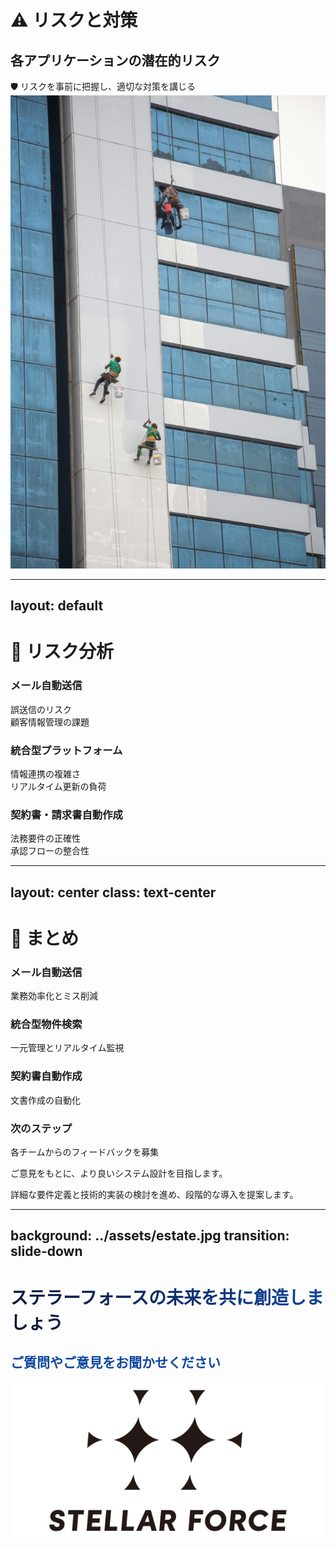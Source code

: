 # ⚠️ リスクと対策
## 各アプリケーションの潜在的リスク

<div class="flex flex-row items-center w-full min-h-[10rem]">
	<div class="flex-1">
		<div 
		v-motion
		:initial="{ x: -100, opacity: 0 }"
		:enter="{ x: 0, opacity: 1, transition: { delay: 300, duration: 800 } }"
		class="text-xl mt-8"
		>
		🛡️ リスクを事前に把握し、適切な対策を講じる
		</div>
	</div>
	<div class="flex-1 flex justify-end">
		<div v-motion
		:initial="{ x: 100, opacity: 0, scale: 0.8 }"
		:enter="{ x: 0, opacity: 1, scale: 1, transition: { delay: 200, duration: 900 } }"
		class="mr-2"
		>
			<img src="/assets/risks.jpg" alt="リスク" class="w-80 h-80 drop-shadow-2xl rounded-2xl bg-white object-cover" />
		</div>
	</div>
</div>

---
layout: default
---

# 🚨 リスク分析

<div class="grid grid-cols-3 gap-8 mt-8">
	<div  
		class="risk-section"
		v-motion
		:initial="{ y: 40, opacity: 0 }"
		:enter="{ y: 0, opacity: 1, transition: { delay: 200, duration: 600 } }"
	>
		<div class="risk-header">
			<carbon:mail-all class="text-blue-500 text-3xl mb-3" />
			<h3 class="font-bold text-lg mb-4">メール自動送信</h3>
		</div>
		<div class="risk-content">
			<div class="risk-item">
				<carbon:warning class="text-red-500 text-lg mr-2" />
				<span class="text-sm">誤送信のリスク</span>
			</div>
			<div class="risk-item">
				<carbon:password class="text-red-500 text-lg mr-2" />
				<span class="text-sm">顧客情報管理の課題</span>
			</div>
		</div>
	</div>
	<div  
		class="risk-section"
		v-motion
		:initial="{ y: 40, opacity: 0 }"
		:enter="{ y: 0, opacity: 1, transition: { delay: 400, duration: 600 } }"
	>
		<div class="risk-header">
			<carbon:search class="text-green-500 text-3xl mb-3" />
			<h3 class="font-bold text-lg mb-4">統合型プラットフォーム</h3>
		</div>
		<div class="risk-content">
			<div class="risk-item">
				<carbon:network-overlay class="text-orange-500 text-lg mr-2" />
				<span class="text-sm">情報連携の複雑さ</span>
			</div>
			<div class="risk-item">
				<carbon:time class="text-orange-500 text-lg mr-2" />
				<span class="text-sm">リアルタイム更新の負荷</span>
			</div>
		</div>
	</div>
	<div  
		class="risk-section"
		v-motion
		:initial="{ y: 40, opacity: 0 }"
		:enter="{ y: 0, opacity: 1, transition: { delay: 600, duration: 600 } }"
	>
		<div class="risk-header">
			<carbon:document class="text-purple-500 text-3xl mb-3" />
			<h3 class="font-bold text-lg mb-4">契約書・請求書自動作成</h3>
		</div>
		<div class="risk-content">
			<div class="risk-item">
				<carbon:rule class="text-purple-500 text-lg mr-2" />
				<span class="text-sm">法務要件の正確性</span>
			</div>
			<div class="risk-item">
				<carbon:workflow-automation class="text-purple-500 text-lg mr-2" />
				<span class="text-sm">承認フローの整合性</span>
			</div>
		</div>
	</div>
</div>



<style>
.risk-section {
@apply bg-white p-6 rounded-lg shadow-lg border border-gray-200 h-full;
}

.risk-header {
@apply text-center mb-4;
}

.risk-content {
@apply space-y-3;
}

.risk-item {
@apply flex items-center p-2 bg-red-50 rounded;
}

.summary-card {
@apply bg-white p-6 rounded-lg shadow-lg border border-gray-200;
}
</style>

---
layout: center
class: text-center
---

# 🎯 まとめ

<div class="grid grid-cols-3 gap-8 mt-12">
	<div 
		class="summary-card" 
		v-motion 
		:initial="{ y: 40, opacity: 0 }" 
		:enter="{ y: 0, opacity: 1, transition: { delay: 0, duration: 600 } }"
	>
		<carbon:mail-all class="text-4xl text-blue-500 mb-4" />
		<h3 class="font-bold text-lg mb-2">メール自動送信</h3>
		<p class="text-sm opacity-80">業務効率化とミス削減</p>
	</div>
	<div 
		class="summary-card" 
		v-motion 
		:initial="{ y: 40, opacity: 0 }" 
		:enter="{ y: 0, opacity: 1, transition: { delay: 200, duration: 600 } }"
	>
		<carbon:search class="text-4xl text-green-500 mb-4" />
		<h3 class="font-bold text-lg mb-2">統合型物件検索</h3>
		<p class="text-sm opacity-80">一元管理とリアルタイム監視</p>
	</div>
	<div 
		class="summary-card" 
		v-motion 
		:initial="{ y: 40, opacity: 0 }" 
		:enter="{ y: 0, opacity: 1, transition: { delay: 400, duration: 600 } }"
	>
		<carbon:document class="text-4xl text-purple-500 mb-4" />
		<h3 class="font-bold text-lg mb-2">契約書自動作成</h3>
		<p class="text-sm opacity-80">文書作成の自動化</p>
	</div>
</div>

<div 
v-motion
:initial="{ y: 50, opacity: 0 }"
:enter="{ y: 0, opacity: 1, transition: { delay: 600, duration: 800 } }"
class="mt-8"
>
	<h3 class="text-xl font-bold mb-4">次のステップ</h3>
	<div class="grid grid-cols-2 gap-6">
		<div>
			<div class="bg-blue-50 p-4 rounded-lg">
				<p class="text-sm font-semibold mb-2">各チームからのフィードバックを募集</p>
				<p class="text-xs mt-2 opacity-70">ご意見をもとに、より良いシステム設計を目指します。</p>
			</div>
		</div>
		<div>
			<div class="bg-gray-100 p-4 rounded-lg mb-4 mt-8 md:mt-0">
				<p class="text-sm">詳細な要件定義と技術的実装の検討を進め、段階的な導入を提案します。</p>
			</div>
		</div>
	</div>
</div>

---
background: ../assets/estate.jpg
transition: slide-down
---

<div class="fixed inset-0 flex flex-col items-center justify-center" style="background-image: url('../assets/estate.jpg'); background-size: cover; background-position: center; margin: 0; padding: 0;">
	<div class="absolute inset-0 bg-white bg-opacity-70"></div>
	<h1 
		class="text-4xl font-bold mb-4 text-black"
		v-motion
		:initial="{ y: -40, opacity: 0 }"
		:enter="{ y: 0, opacity	: 1, transition: { delay: 200, duration: 700 } }"
	>
		<span style="background: linear-gradient(45deg, #0d1333 0%, #0d47a1 100%); -webkit-background-clip: text; -webkit-text-fill-color: transparent; display: inline-block;">
		ステラーフォースの未来を共に創造しましょう
		</span>
	</h1>
	<div 
		v-motion
		:initial="{ y: 50, opacity: 0 }"
		:enter="{ y: 0, opacity: 1, transition: { delay: 700, duration: 800 } }"
	>
		<h2 class="text-2xl" style="color: #0d47a1;">ご質問やご意見をお聞かせください</h2>
	</div>
	<div 
		class="mt-8 flex justify-center"
		v-motion
		:initial="{ scale: 0.8, opacity: 0 }"
		:enter="{ scale: 1, opacity: 1, transition: { delay: 1200, duration: 600, type: 'spring' } }"
	>
		<div class="bg-white bg-opacity-90 rounded-xl p-2 shadow-lg">
		<img 
			src="/assets/stellarforce.png" 
			alt="Stellar Force" 
			class="h-16 w-auto drop-shadow-xl"
			v-motion
			:initial="{ rotateY: 90 }"
			:enter="{ rotateY: 0, transition: { delay: 1500, duration: 700 } }"
		/>
		</div>
	</div>
</div>
